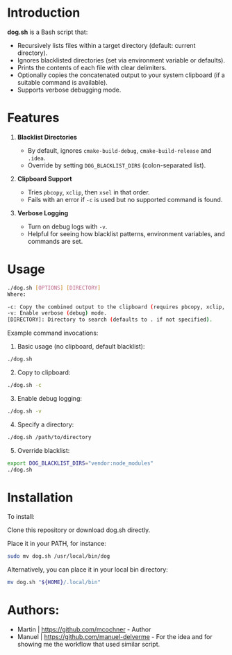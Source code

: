 # Introduction

**dog.sh** is a Bash script that:
- Recursively lists files within a target directory (default: current directory).
- Ignores blacklisted directories (set via environment variable or defaults).
- Prints the contents of each file with clear delimiters.
- Optionally copies the concatenated output to your system clipboard (if a suitable command is available).
- Supports verbose debugging mode.

# Features

1. **Blacklist Directories**
    - By default, ignores `cmake-build-debug`, `cmake-build-release` and `.idea`.
    - Override by setting `DOG_BLACKLIST_DIRS` (colon-separated list).

2. **Clipboard Support**
    - Tries `pbcopy`, `xclip`, then `xsel` in that order.
    - Fails with an error if `-c` is used but no supported command is found.

3. **Verbose Logging**
    - Turn on debug logs with `-v`.
    - Helpful for seeing how blacklist patterns, environment variables, and commands are set.

# Usage

```bash
./dog.sh [OPTIONS] [DIRECTORY]
Where:

-c: Copy the combined output to the clipboard (requires pbcopy, xclip, or xsel).
-v: Enable verbose (debug) mode.
[DIRECTORY]: Directory to search (defaults to . if not specified).
```

Example command invocations:

1. Basic usage (no clipboard, default blacklist):
```bash
./dog.sh
```

2. Copy to clipboard:
```bash
./dog.sh -c
```

3. Enable debug logging:
```bash
./dog.sh -v
```

4. Specify a directory:
```bash
./dog.sh /path/to/directory
```

5. Override blacklist:
```bash
export DOG_BLACKLIST_DIRS="vendor:node_modules"
./dog.sh
```

# Installation
To install:

Clone this repository or download dog.sh directly.

Place it in your PATH, for instance:
```bash
sudo mv dog.sh /usr/local/bin/dog
```

Alternatively, you can place it in your local bin directory:
```bash
mv dog.sh "${HOME}/.local/bin"
```


# Authors:
- Martin | https://github.com/mcochner - Author
- Manuel | https://github.com/manuel-delverme - For the idea and for showing me the workflow that used similar script.
